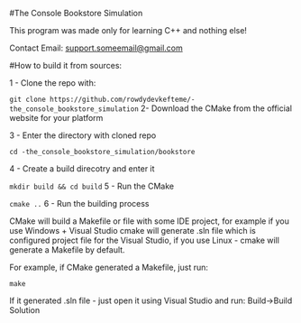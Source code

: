 #The Console Bookstore Simulation 

This program was made only for learning C++ and nothing else!

Contact Email: support.someemail@gmail.com

#How to build it from sources:


1 - Clone the repo with: 


`git clone https://github.com/rowdydevkefteme/-the_console_bookstore_simulation`
2- Download the CMake from the official website for your platform


3 - Enter the directory with cloned repo


`cd -the_console_bookstore_simulation/bookstore`


4 - Create a build direcotry and enter it


`mkdir build && cd build`
5 - Run the CMake


`cmake ..`
6 - Run the building process


CMake will build a Makefile or file with some IDE project, for example if you use Windows + Visual Studio cmake will generate .sln file which is configured project file for the Visual Studio, if you use
Linux - cmake will generate a Makefile by default. 


For example, if CMake generated a Makefile, just run:


`make`


If it generated .sln file - just open it using Visual Studio and run: Build->Build Solution

